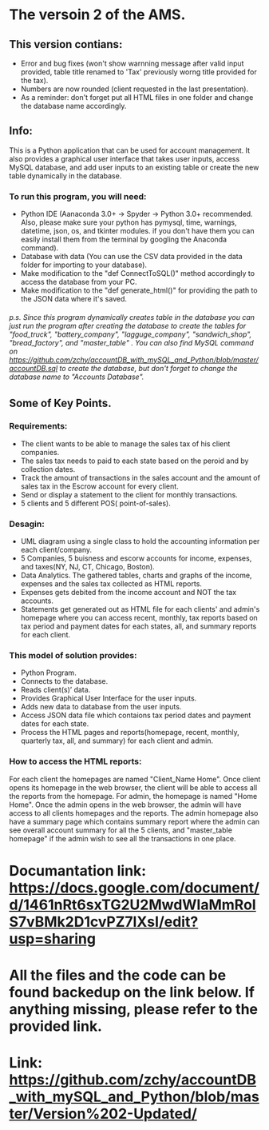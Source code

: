 # The versoin 2 of the AMS.

## This version contians:
- Error and bug fixes (won't show warnning message after valid input provided, table title renamed to 'Tax' previously worng title provided for the tax).
- Numbers are now rounded (client requested in the last presentation).
- As a reminder: don't forget put all HTML files in one folder and change the database name accordingly.

## Info:
This is a Python application that can be used for account management. It also provides a graphical user interface that takes user inputs, access MySQL database, and add user inputs to an existing table or create the new table dynamically in the database.

### To run this program, you will need:
- Python IDE (Aanaconda 3.0+ -> Spyder -> Python 3.0+ recommended. Also, please make sure your python has pymysql, time, warnings, datetime, json, os, and tkinter modules. if you don't have them you can easily install them from the terminal by googling the Anaconda command).
- Database with data (You can use the CSV data provided in the data folder for importing to your database).
- Make modification to the "def ConnectToSQL()" method accordingly to access the database from your PC.
- Make modification to the "def generate_html()" for providing the path to the JSON data where it's saved.
###### p.s. Since this program dynamically creates table in the database you can just run the program after creating the database to create the tables for "food_truck", "battery_company", "lagguge_company", "sandwich_shop", "bread_factory", and "master_table" . You can also find MySQL command on https://github.com/zchy/accountDB_with_mySQL_and_Python/blob/master/accountDB.sql to create the database, but don't forget to change the database name to "Accounts Database".


## Some of Key Points.

### Requirements:
- The client wants to be able to manage the sales tax of his client companies.
- The sales tax needs to paid to each state based on the peroid and by collection dates.
- Track the amount of transactions in the sales account and the amount of sales tax in the Escrow account for every client.
- Send or display a statement to the client for monthly transactions.
- 5 clients and 5 different POS( point-of-sales).

### Desagin:
- UML diagram using a single class to hold the accounting information per each client/company.
- 5 Companies, 5 buisness and escorw accounts for income, expenses, and taxes(NY, NJ, CT, Chicago, Boston).
- Data Analytics. The gathered tables, charts and graphs of the income, expenses and the sales tax collected as HTML reports.
- Expenses gets debited from the income account and NOT the tax accounts.
- Statements get generated out as HTML file for each clients' and admin's homepage where you can access recent, monthly, tax reports based on tax period and payment dates for each states, all, and summary reports for each client.

### This model of solution provides:
- Python Program.
- Connects to the database.
- Reads client(s)’ data.
- Provides Graphical User Interface for the user inputs.
- Adds new data to database from the user inputs.
- Access JSON data file which contaions tax period dates and payment dates for each state.
- Process the HTML pages and reports(homepage, recent, monthly, quarterly tax, all, and summary) for each client and admin.

### How to access the HTML reports:
For each client the homepages are named "Client_Name Home". Once client opens its homepage in the web browser, the client will be able to access all the reports from the homepage. For admin, the homepage is named "Home Home". Once the admin opens in the web browser, the admin will have access to all clients homepages and the reports. The admin homepage also have a summary page which contains summary report where the admin can see overall account summary for all the 5 clients, and "master_table homepage" if the admin wish to see all the transactions in one place. 

# Documantation link: https://docs.google.com/document/d/1461nRt6sxTG2U2MwdWIaMmRoIS7vBMk2D1cvPZ7lXsI/edit?usp=sharing

# All the files and the code can be found backedup on the link below. If anything missing, please refer to the provided link.
# Link: https://github.com/zchy/accountDB_with_mySQL_and_Python/blob/master/Version%202-Updated/

